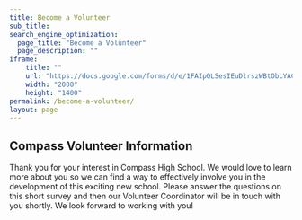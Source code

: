```yaml
---
title: Become a Volunteer
sub_title:
search_engine_optimization:
  page_title: "Become a Volunteer"
  page_description: ""
iframe:
    title: ""
    url: "https://docs.google.com/forms/d/e/1FAIpQLSesIEuDlrszWBtObcYACi5zkIGVbHNtzbSlcbQupavT5vBlmA/viewform?embedded=true"
    width: "2000" 
    height: "1400"
permalink: /become-a-volunteer/
layout: page
---
```

## Compass Volunteer Information
Thank you for your interest in Compass High School.  We would love to learn more about you so we can find a way to effectively involve you in the development of this exciting new school.  Please answer the questions on this short survey and then our Volunteer Coordinator will be in touch with you shortly.  We look forward to working with you!